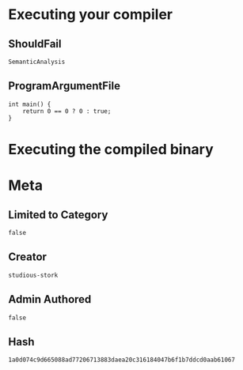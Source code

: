 # Executing your compiler

## ShouldFail

```
SemanticAnalysis
```

## ProgramArgumentFile

```
int main() {
    return 0 == 0 ? 0 : true;
}
```

# Executing the compiled binary

# Meta

## Limited to Category

```
false
```

## Creator

```
studious-stork
```

## Admin Authored

```
false
```

## Hash

```
1a0d074c9d665088ad77206713883daea20c316184047b6f1b7ddcd0aab61067
```
